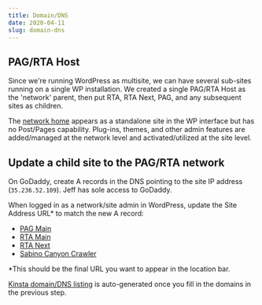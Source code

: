 ```yaml
---
title: Domain/DNS
date: 2020-04-11
slug: domain-dns
---
```


## PAG/RTA Host

Since we're running WordPress as multisite, we can have several sub-sites running on a single WP installation. We created a single PAG/RTA Host as the 'network' parent, then put RTA, RTA Next, PAG, and any subsequent sites as children.

The [network home](http://pagrtahost.kinsta.cloud/wp-admin/network/) appears as a standalone site in the WP interface but has no Post/Pages capability. Plug-ins, themes, and other admin features are added/managed at the network level and activated/utilized at the site level.

## Update a child site to the PAG/RTA network

On GoDaddy, create A records in the DNS pointing to the site IP address (`35.236.52.109`). Jeff has sole access to GoDaddy.

When logged in as a network/site admin in WordPress, update the Site Address URL\* to match the new A record:

- [PAG Main](https://pagrtahost.kinsta.cloud/wp-admin/network/site-info.php?id=6)
- [RTA Main](https://pagrtahost.kinsta.cloud/wp-admin/network/site-info.php?id=3)
- [RTA Next](https://pagrtahost.kinsta.cloud/wp-admin/network/site-info.php?id=7)
- [Sabino Canyon Crawler](https://pagrtahost.kinsta.cloud/wp-admin/network/site-info.php?id=8)

\*This should be the final URL you want to appear in the location bar.

[Kinsta domain/DNS listing](https://my.kinsta.com/sites/domains/d2ae23d3-d63a-43ee-8216-76ce7939e45f/live?idCompany=7c2b91cf-4854-46b5-b063-03a9ae38f98c) is auto-generated once you fill in the domains in the previous step.
